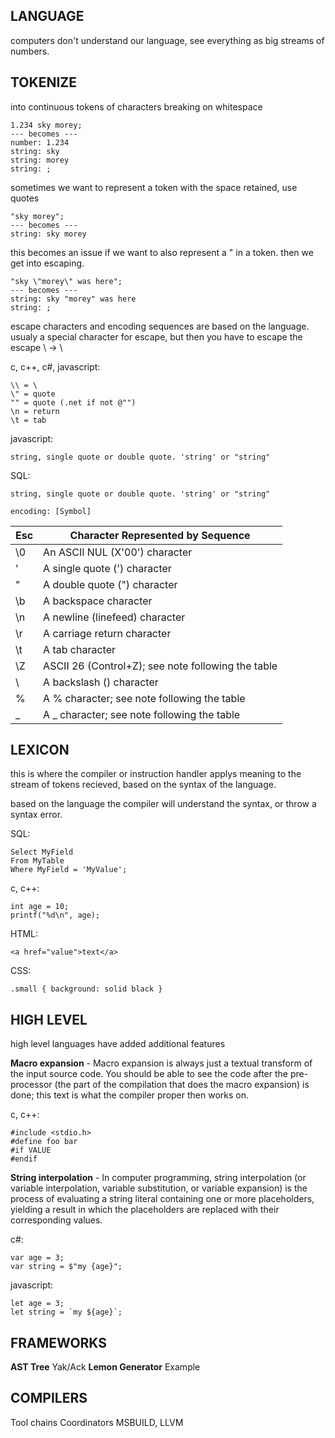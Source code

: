 ## LANGUAGE ##

computers don't understand our language, see everything as big streams of numbers.

## TOKENIZE ##
into continuous tokens of characters breaking on whitespace

```
1.234 sky morey;
--- becomes ---
number: 1.234
string: sky
string: morey
string: ;
```

sometimes we want to represent a token with the space retained, use quotes

```
"sky morey";
--- becomes ---
string: sky morey
```

this becomes an issue if we want to also represent a " in a token. then we get into escaping.

```
"sky \"morey\" was here";
--- becomes ---
string: sky "morey" was here
string: ;
```

escape characters and encoding sequences are based on the language. usualy a special character for escape, but then you have to escape the escape \ -> \\

c, c++, c#, javascript:
```
\\ = \
\" = quote
"" = quote (.net if not @"")
\n = return
\t = tab
```

javascript:
```
string, single quote or double quote. 'string' or "string"
```

SQL:
```
string, single quote or double quote. 'string' or "string"

encoding: [Symbol]

```

Esc | Character Represented by Sequence
-- | --
\0 | An ASCII NUL (X'00') character
\' | A single quote (') character
\" | A double quote (") character
\b | A backspace character
\n | A newline (linefeed) character
\r | A carriage return character
\t | A tab character
\Z | ASCII 26 (Control+Z); see note following the table
\\ | A backslash (\) character
\% | A % character; see note following the table
\_ | A _ character; see note following the table


## LEXICON ##

this is where the compiler or instruction handler applys meaning to the stream of tokens recieved, based on the syntax of the language.

based on the language the compiler will understand the syntax, or throw a syntax error.

SQL:
```
Select MyField
From MyTable
Where MyField = 'MyValue';
```

c, c++:
```
int age = 10;
printf("%d\n", age);
```

HTML:
```
<a href="value">text</a>
```

CSS:
```
.small { background: solid black }
```

## HIGH LEVEL ##

high level languages have added additional features

**Macro expansion** - Macro expansion is always just a textual transform of the input source code. You should be able to see the code after the pre-processor (the part of the compilation that does the macro expansion) is done; this text is what the compiler proper then works on.

c, c++:
```
#include <stdio.h>
#define foo bar
#if VALUE
#endif
```

**String interpolation** - In computer programming, string interpolation (or variable interpolation, variable substitution, or variable expansion) is the process of evaluating a string literal containing one or more placeholders, yielding a result in which the placeholders are replaced with their corresponding values.

c#:
```
var age = 3;
var string = $"my {age}";
```

javascript:
```
let age = 3;
let string = `my ${age}`;
```


## FRAMEWORKS ##

**AST Tree**
Yak/Ack
**Lemon Generator**
Example


## COMPILERS ##

Tool chains
Coordinators MSBUILD, LLVM
